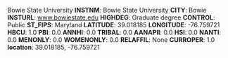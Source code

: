 
Bowie State University
**INSTNM**: Bowie State University 
**CITY**: Bowie 
**INSTURL**: www.bowiestate.edu 
**HIGHDEG**: Graduate degree 
**CONTROL**: Public 
**ST_FIPS**: Maryland 
**LATITUDE**: 39.018185 
**LONGITUDE**: -76.759721 
**HBCU**: 1.0 
**PBI**: 0.0 
**ANNHI**: 0.0 
**TRIBAL**: 0.0 
**AANAPII**: 0.0 
**HSI**: 0.0 
**NANTI**: 0.0 
**MENONLY**: 0.0 
**WOMENONLY**: 0.0 
**RELAFFIL**: None 
**CURROPER**: 1.0 
**location**: 39.018185, -76.759721 